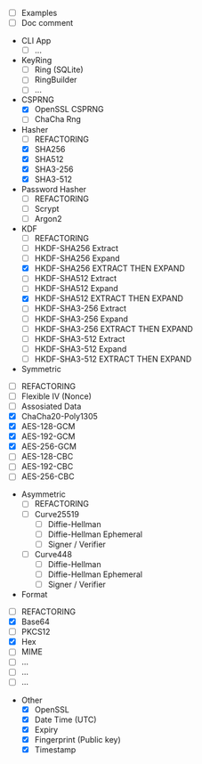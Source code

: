 - [ ] Examples
- [ ] Doc comment

- CLI App
  - [ ] ...

- KeyRing
  - [ ] Ring (SQLite)
  - [ ] RingBuilder
  - [ ] ...

- CSPRNG
  - [x] OpenSSL CSPRNG
  - [ ] ChaCha Rng

- Hasher
  - [ ] REFACTORING
  - [x] SHA256
  - [x] SHA512
  - [x] SHA3-256
  - [x] SHA3-512

- Password Hasher
  - [ ] REFACTORING
  - [ ] Scrypt
  - [ ] Argon2

- KDF
  - [ ] REFACTORING
  - [ ] HKDF-SHA256 Extract
  - [ ] HKDF-SHA256 Expand
  - [x] HKDF-SHA256 EXTRACT THEN EXPAND
  - [ ] HKDF-SHA512 Extract
  - [ ] HKDF-SHA512 Expand
  - [x] HKDF-SHA512 EXTRACT THEN EXPAND
  - [ ] HKDF-SHA3-256 Extract
  - [ ] HKDF-SHA3-256 Expand
  - [ ] HKDF-SHA3-256 EXTRACT THEN EXPAND
  - [ ] HKDF-SHA3-512 Extract
  - [ ] HKDF-SHA3-512 Expand
  - [ ] HKDF-SHA3-512 EXTRACT THEN EXPAND

 - Symmetric
  - [ ] REFACTORING
  - [ ] Flexible IV (Nonce)
  - [ ] Assosiated Data
  - [x] ChaCha20-Poly1305
  - [x] AES-128-GCM
  - [x] AES-192-GCM
  - [x] AES-256-GCM
  - [ ] AES-128-CBC
  - [ ] AES-192-CBC
  - [ ] AES-256-CBC

- Asymmetric 
  - [ ] REFACTORING
  - [ ] Curve25519
    - [ ] Diffie-Hellman
    - [ ] Diffie-Hellman Ephemeral
    - [ ] Signer / Verifier
  - [ ] Curve448
    - [ ] Diffie-Hellman
    - [ ] Diffie-Hellman Ephemeral
    - [ ] Signer / Verifier
  
 - Format
  - [ ] REFACTORING
  - [x] Base64
  - [ ] PKCS12
  - [x] Hex
  - [ ] MIME
  - [ ] ...
  - [ ] ...
  - [ ] ...

- Other
  - [x] OpenSSL
  - [x] Date Time (UTC)
  - [x] Expiry
  - [x] Fingerprint (Public key)
  - [x] Timestamp
